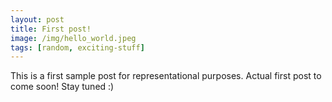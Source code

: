 ```yaml
---
layout: post
title: First post!
image: /img/hello_world.jpeg
tags: [random, exciting-stuff]
---
```


This is a first sample post for representational purposes. Actual first post to come soon! Stay tuned :) 
